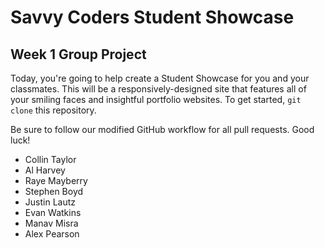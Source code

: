# Savvy Coders Student Showcase
## Week 1 Group Project

Today, you're going to help create a Student Showcase for you and your classmates. This will be a responsively-designed site that features all of your smiling faces and insightful portfolio websites. To get started, `git clone` this repository.

Be sure to follow our modified GitHub workflow for all pull requests. Good luck!

* Collin Taylor
* Al Harvey
* Raye Mayberry
* Stephen Boyd
* Justin Lautz
* Evan Watkins
* Manav Misra
* Alex Pearson